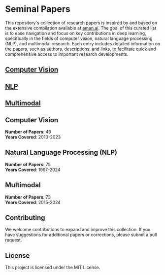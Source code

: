 # Seminal Papers

This repository's collection of research papers is inspired by and based on the extensive compilation available at [aman.ai](https://aman.ai/papers/#papers-list). The goal of this curated list is to ease navigation and focus on key contributions in deep learning, specifically in the fields of computer vision, natural language processing (NLP), and multimodal research. Each entry includes detailed information on the papers, such as authors, descriptions, and links, to facilitate quick and comprehensive access to important research developments.

## [Computer Vision](computer_vision.md)

## [NLP](nlp.md)

## [Multimodal](multimodal.md)


## Computer Vision

**Number of Papers**: 49  
**Years Covered**: 2010-2023

## Natural Language Processing (NLP)

**Number of Papers**: 75  
**Years Covered**: 1997-2024

## Multimodal

**Number of Papers**: 73  
**Years Covered**: 2015-2024

## Contributing

We welcome contributions to expand and improve this collection. If you have suggestions for additional papers or corrections, please submit a pull request.

## License

This project is licensed under the MIT License.
